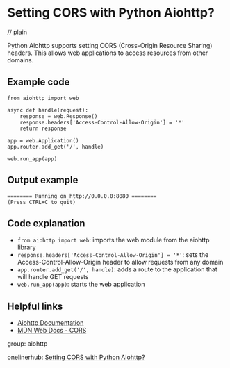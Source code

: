 # Setting CORS with Python Aiohttp?
// plain

Python Aiohttp supports setting CORS (Cross-Origin Resource Sharing) headers. This allows web applications to access resources from other domains.

## Example code

```
from aiohttp import web

async def handle(request):
    response = web.Response()
    response.headers['Access-Control-Allow-Origin'] = '*'
    return response

app = web.Application()
app.router.add_get('/', handle)

web.run_app(app)
```

## Output example

```
======== Running on http://0.0.0.0:8080 ========
(Press CTRL+C to quit)
```

## Code explanation

- `from aiohttp import web`: imports the web module from the aiohttp library
- `response.headers['Access-Control-Allow-Origin'] = '*'`: sets the Access-Control-Allow-Origin header to allow requests from any domain
- `app.router.add_get('/', handle)`: adds a route to the application that will handle GET requests
- `web.run_app(app)`: starts the web application

## Helpful links
- [Aiohttp Documentation](https://docs.aiohttp.org/en/stable/)
- [MDN Web Docs - CORS](https://developer.mozilla.org/en-US/docs/Web/HTTP/CORS)

group: aiohttp

onelinerhub: [Setting CORS with Python Aiohttp?](https://onelinerhub.com/python-aiohttp/setting-cors-with-python-aiohttp)